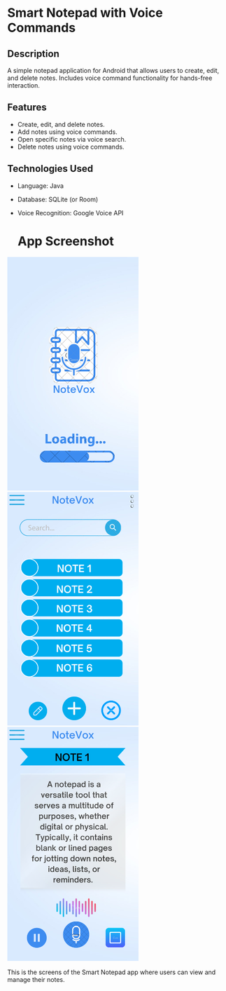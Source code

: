 # Smart Notepad with Voice Commands

## Description
A simple notepad application for Android that allows users to create, edit, and delete notes. Includes voice command functionality for hands-free interaction.

## Features
- Create, edit, and delete notes.
- Add notes using voice commands.
- Open specific notes via voice search.
- Delete notes using voice commands.

## Technologies Used
- Language: Java
- Database: SQLite (or Room)
- Voice Recognition: Google Voice API

  # App Screenshot

<img src="1.png" alt="First Screen" width="300"/> <img src="2.png" alt="Home Screen" width="300"/> <img src="3.png" alt="note voice Screen" width="300"/>
<p>This is the screens of the Smart Notepad app where users can view and manage their notes.</p>





